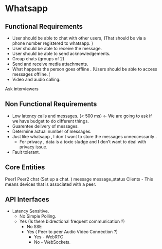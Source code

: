 # Whatsapp 

## Functional Requirements 
- User should be able to chat with other users, (That should be via a phone number registered to whatsapp. )
- User should be able to receive the message. 
- User should be able to send acknowledgements. 
- Group chats (groups of 2)
- Send and receive media attachments. 
- What happens the person goes offline . (Users should be able to access messages offline. )
- Video and audio calling. 

Ask interviewers

## Non Functional Requirements
- Low latency calls and messages. (< 500 ms) <- We are going to ask if we have budget to do different things. 
- Guarentee delivery of messages. 
- Determine actual number of messages. 
- Just like whatsapp , I don't want to store the messages unneccessarily . 
  - For privacy , data is a toxic sludge and I don't want to deal with privacy issue. 
- Fault tolerant. 

## Core Entities

Peer1
Peer2
chat (Set up a chat. )
message 
message_status
Clients - This means devices that is associated with a peer. 

## API Interfaces

- Latency Sensitive. 
  - No Simple Polling.
  - Yes (Is there bidrectional frequent communication ?)
    - No SSE
    - Yes ( Peer to peer Audio Video Connection ?)
      - Yes - WebRTC
      - No  - WebSockets. 


